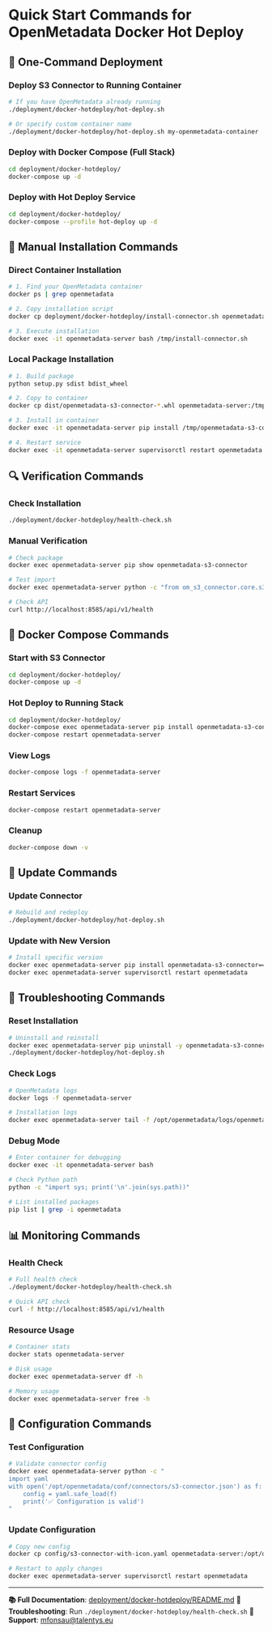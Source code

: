# Quick Start Commands for OpenMetadata Docker Hot Deploy

## 🚀 One-Command Deployment

### Deploy S3 Connector to Running Container
```bash
# If you have OpenMetadata already running
./deployment/docker-hotdeploy/hot-deploy.sh

# Or specify custom container name
./deployment/docker-hotdeploy/hot-deploy.sh my-openmetadata-container
```

### Deploy with Docker Compose (Full Stack)
```bash
cd deployment/docker-hotdeploy/
docker-compose up -d
```

### Deploy with Hot Deploy Service
```bash
cd deployment/docker-hotdeploy/
docker-compose --profile hot-deploy up -d
```

## 🔧 Manual Installation Commands

### Direct Container Installation
```bash
# 1. Find your OpenMetadata container
docker ps | grep openmetadata

# 2. Copy installation script
docker cp deployment/docker-hotdeploy/install-connector.sh openmetadata-server:/tmp/

# 3. Execute installation
docker exec -it openmetadata-server bash /tmp/install-connector.sh
```

### Local Package Installation
```bash
# 1. Build package
python setup.py sdist bdist_wheel

# 2. Copy to container
docker cp dist/openmetadata-s3-connector-*.whl openmetadata-server:/tmp/

# 3. Install in container
docker exec -it openmetadata-server pip install /tmp/openmetadata-s3-connector-*.whl

# 4. Restart service
docker exec -it openmetadata-server supervisorctl restart openmetadata
```

## 🔍 Verification Commands

### Check Installation
```bash
./deployment/docker-hotdeploy/health-check.sh
```

### Manual Verification
```bash
# Check package
docker exec openmetadata-server pip show openmetadata-s3-connector

# Test import
docker exec openmetadata-server python -c "from om_s3_connector.core.s3_connector import S3Source; print('✅ Import successful')"

# Check API
curl http://localhost:8585/api/v1/health
```

## 🐳 Docker Compose Commands

### Start with S3 Connector
```bash
cd deployment/docker-hotdeploy/
docker-compose up -d
```

### Hot Deploy to Running Stack
```bash
cd deployment/docker-hotdeploy/
docker-compose exec openmetadata-server pip install openmetadata-s3-connector
docker-compose restart openmetadata-server
```

### View Logs
```bash
docker-compose logs -f openmetadata-server
```

### Restart Services
```bash
docker-compose restart openmetadata-server
```

### Cleanup
```bash
docker-compose down -v
```

## 🔄 Update Commands

### Update Connector
```bash
# Rebuild and redeploy
./deployment/docker-hotdeploy/hot-deploy.sh
```

### Update with New Version
```bash
# Install specific version
docker exec openmetadata-server pip install openmetadata-s3-connector==2.0.1
docker exec openmetadata-server supervisorctl restart openmetadata
```

## 🚨 Troubleshooting Commands

### Reset Installation
```bash
# Uninstall and reinstall
docker exec openmetadata-server pip uninstall -y openmetadata-s3-connector
./deployment/docker-hotdeploy/hot-deploy.sh
```

### Check Logs
```bash
# OpenMetadata logs
docker logs -f openmetadata-server

# Installation logs
docker exec openmetadata-server tail -f /opt/openmetadata/logs/openmetadata.log
```

### Debug Mode
```bash
# Enter container for debugging
docker exec -it openmetadata-server bash

# Check Python path
python -c "import sys; print('\n'.join(sys.path))"

# List installed packages
pip list | grep -i openmetadata
```

## 📊 Monitoring Commands

### Health Check
```bash
# Full health check
./deployment/docker-hotdeploy/health-check.sh

# Quick API check
curl -f http://localhost:8585/api/v1/health
```

### Resource Usage
```bash
# Container stats
docker stats openmetadata-server

# Disk usage
docker exec openmetadata-server df -h

# Memory usage
docker exec openmetadata-server free -h
```

## 🎯 Configuration Commands

### Test Configuration
```bash
# Validate connector config
docker exec openmetadata-server python -c "
import yaml
with open('/opt/openmetadata/conf/connectors/s3-connector.json') as f:
    config = yaml.safe_load(f)
    print('✅ Configuration is valid')
"
```

### Update Configuration
```bash
# Copy new config
docker cp config/s3-connector-with-icon.yaml openmetadata-server:/opt/openmetadata/conf/

# Restart to apply changes
docker exec openmetadata-server supervisorctl restart openmetadata
```

---

**📚 Full Documentation**: [deployment/docker-hotdeploy/README.md](README.md)
**🔧 Troubleshooting**: Run `./deployment/docker-hotdeploy/health-check.sh`
**📧 Support**: [mfonsau@talentys.eu](mailto:mfonsau@talentys.eu)
